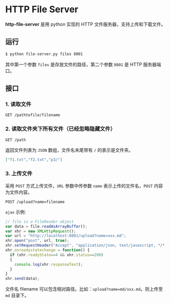 # HTTP File Server

**http-file-server** 是用 python 实现的 HTTP 文件服务器，支持上传和下载文件。

## 运行

```bash
$ python file-server.py files 8001
```

其中第一个参数 `files` 是存放文件的路径，第二个参数 `8001` 是 HTTP 服务器端口。

## 接口

### 1. 读取文件

```
GET /pathtofile/filename
```

### 2. 读取文件夹下所有文件（已经忽略隐藏文件）

```
GET /path
```
返回文件列表为 `JSON` 数组，文件名末尾带有 `/` 的表示是文件夹。

```json
["f1.txt","f2.txt","p3/"]
```

### 3. 上传文件

采用 `POST` 方式上传文件，`URL` 参数中传参数 `name` 表示上传的文件名，`POST` 内容为文件内容。
```
POST /upload?name=filename
```

`ajax` 示例:
```js
// file is a FileReader object
var data = file.readAsArrayBuffer();
var xhr = new XMLHttpRequest();
var url = "http://localhost:8001/upload?name=xxx.md";
xhr.open("post", url, true);
xhr.setRequestHeader("Accept", "application/json, text/javascript, */*; q=0.01");
xhr.onreadystatechange = function() {
  if (xhr.readyState==4 && xhr.status==200)
  {
    console.log(xhr.responseText);
  }
}
xhr.send(data);
```

文件名 filename 可以包含相对路径。比如：`upload?name=md/xxx.md`。则上传至 `md` 目录下。
